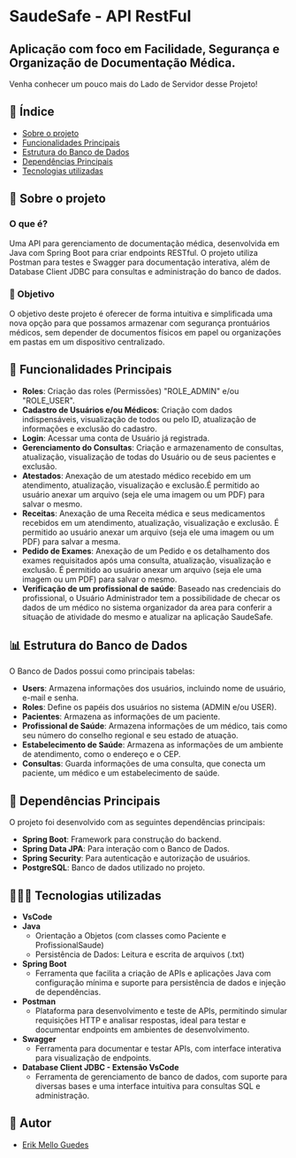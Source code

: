 # SaudeSafe - API RestFul

## Aplicação com foco em Facilidade, Segurança e Organização de Documentação Médica.

Venha conhecer um pouco mais do Lado de Servidor desse Projeto!

## 📑 Índice

- [Sobre o projeto](#sobre-o-projeto)
- [Funcionalidades Principais](#funcionalidades-principais)
- [Estrutura do Banco de Dados](#estrutura-do-banco-de-dados)
- [Dependências Principais](#dependências-principais)
- [Tecnologias utilizadas](#tecnologias-utilizadas)

## 📁 Sobre o projeto

### O que é? 

Uma API para gerenciamento de documentação médica, desenvolvida em Java com Spring Boot para criar endpoints RESTful. O projeto utiliza Postman para testes e Swagger para documentação interativa, além de Database Client JDBC para consultas e administração do banco de dados.

### 🎯 Objetivo

O objetivo deste projeto é oferecer de forma intuitiva e simplificada uma nova opção para que possamos armazenar com segurança prontuários médicos, sem depender de documentos físicos em papel ou organizações em pastas em um dispositivo centralizado.

## 📌 Funcionalidades Principais

- **Roles**: Criação das roles (Permissões) "ROLE_ADMIN" e/ou "ROLE_USER".
- **Cadastro de Usuários e/ou Médicos**: Criação com dados indispensáveis, visualização de todos ou pelo ID, atualização de informações e exclusão do cadastro.
- **Login**: Acessar uma conta de Usuário já registrada.
- **Gerenciamento do Consultas**: Criação e armazenamento de consultas, atualização, visualização de todas do Usuário ou de seus pacientes e exclusão.
- **Atestados**: Anexação de um atestado médico recebido em um atendimento, atualização, visualização e exclusão.É permitido ao usuário anexar um arquivo (seja ele uma imagem ou um PDF) para salvar o mesmo.
- **Receitas**: Anexação de uma Receita médica e seus medicamentos recebidos em um atendimento, atualização, visualização e exclusão. É permitido ao usuário anexar um arquivo (seja ele uma imagem ou um PDF) para salvar a mesma.
- **Pedido de Exames**: Anexação de um Pedido e os detalhamento dos exames requisitados após uma consulta, atualização, visualização e exclusão. É permitido ao usuário anexar um arquivo (seja ele uma imagem ou um PDF) para salvar o mesmo.
- **Verificação de um profissional de saúde**: Baseado nas credenciais do profissional, o Usuário Administrador tem a possibilidade de checar os dados de um médico no sistema organizador da area para conferir a situação de atividade do mesmo e atualizar na aplicação SaudeSafe.

## 📊 Estrutura do Banco de Dados

O Banco de Dados possui como principais tabelas:

- **Users**: Armazena informações dos usuários, incluindo nome de usuário, e-mail e senha.
- **Roles**: Define os papéis dos usuários no sistema (ADMIN e/ou USER).
- **Pacientes**: Armazena as informações de um paciente.
- **Profissional de Saúde**: Armazena informações de um médico, tais como seu número do conselho regional e seu estado de atuação.
- **Estabelecimento de Saúde**: Armazena as informações de um ambiente de atendimento, como o endereço e o CEP.
- **Consultas**: Guarda informações de uma consulta, que conecta um paciente, um médico e um estabelecimento de saúde.

## 💪 Dependências Principais

O projeto foi desenvolvido com as seguintes dependências principais:

- **Spring Boot**: Framework para construção do backend.
- **Spring Data JPA**: Para interação com o Banco de Dados.
- **Spring Security**: Para autenticação e autorização de usuários.
- **PostgreSQL**: Banco de dados utilizado no projeto.

## 👩🏻‍💻 Tecnologias utilizadas

- **VsCode**
- **Java**
  - Orientação a Objetos (com classes como Paciente e ProfissionalSaude)
  - Persistência de Dados: Leitura e escrita de arquivos (.txt)
- **Spring Boot**
  - Ferramenta que facilita a criação de APIs e aplicações Java com configuração mínima e suporte para persistência de dados e injeção de dependências.
- **Postman**
  - Plataforma para desenvolvimento e teste de APIs, permitindo simular requisições HTTP e analisar respostas, ideal para testar e documentar endpoints em ambientes de desenvolvimento.
- **Swagger**
  - Ferramenta para documentar e testar APIs, com interface interativa para visualização de endpoints.
- **Database Client JDBC - Extensão VsCode**
  - Ferramenta de gerenciamento de banco de dados, com suporte para diversas bases e uma interface intuitiva para consultas SQL e administração.

## 🎨 Autor

- [Erik Mello Guedes](https://github.com/erikmello589)
